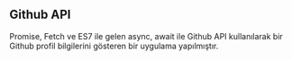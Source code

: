 ## Github API

Promise, Fetch ve ES7 ile gelen async, await ile Github API kullanılarak bir Github profil bilgilerini gösteren bir uygulama yapılmıştır.